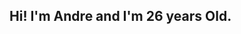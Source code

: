 ## Hi! I'm Andre and I'm 26 years Old. 



<!--
**andredelcorso/andredelcorso** is a ✨ _special_ ✨ repository because its `README.md` (this file) appears on your GitHub profile.

Here are some ideas to get you started:

- 🌱 Learning HTML5 and CSS3;
- 📫 If you want to reach me, you can find me at andredalcors1@gmail.com
- 😄 Pronouns: He/Him :: Ele/Dele


<div align="center">
  <a href="https://github.com/andredelcorso">
  <img height="180em" src="https://github-readme-stats.vercel.app/api?username=andredelcorso&show_icons=true&theme=dracula&include_all_commits=true&count_private=true"/>
  <img height="180em" src="https://github-readme-stats.vercel.app/api/top-langs/?username=andredelcorso&layout=compact&langs_count=7&theme=dracula"/>
</div>
